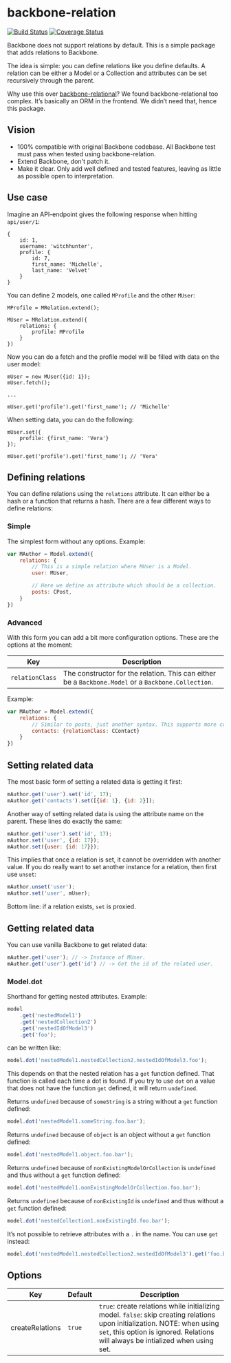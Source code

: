 # backbone-relation

[![Build Status](https://travis-ci.org/CodeYellowBV/backbone-relation.svg?branch=master)](https://travis-ci.org/CodeYellowBV/backbone-relation)
[![Coverage Status](https://coveralls.io/repos/github/CodeYellowBV/backbone-relation/badge.svg?branch=master)](https://coveralls.io/github/CodeYellowBV/backbone-relation?branch=master)

Backbone does not support relations by default. This is a simple package that adds relations to Backbone.

The idea is simple: you can define relations like you define defaults. A relation can be either a Model or a Collection and attributes can be set recursively through the parent.

Why use this over [backbone-relational](http://backbonerelational.org/)?
We found backbone-relational too complex. Itʼs basically an ORM in the frontend. We didnʼt need that, hence this package.

## Vision

- 100% compatible with original Backbone codebase. All Backbone test must pass when tested using backbone-relation.
- Extend Backbone, don't patch it.
- Make it clear. Only add well defined and tested features, leaving as little as possible open to interpretation.

## Use case

Imagine an API-endpoint gives the following response when hitting `api/user/1`:

```
{
    id: 1,
    username: 'witchhunter',
    profile: {
        id: 7,
        first_name: 'Michelle',
        last_name: 'Velvet'
    }
}
```

You can define 2 models, one called `MProfile` and the other `MUser`:

```
MProfile = MRelation.extend();

MUser = MRelation.extend({
    relations: {
        profile: MProfile
    }
})
```

Now you can do a fetch and the profile model will be filled with data on the user model:

```
mUser = new MUser({id: 1});
mUser.fetch();

... 

mUser.get('profile').get('first_name'); // 'Michelle'
```

When setting data, you can do the following:

```
mUser.set({
    profile: {first_name: 'Vera'}
});

mUser.get('profile').get('first_name'); // 'Vera'
```

## Defining relations

You can define relations using the `relations` attribute. It can either be a hash or a function that returns a hash. There are a few different ways to define relations:

### Simple

The simplest form without any options. Example:

```js
var MAuthor = Model.extend({
    relations: {
        // This is a simple relation where MUser is a Model.
        user: MUser,

        // Here we define an attribute which should be a collection.
        posts: CPost,
    }
})
```

### Advanced

With this form you can add a bit more configuration options. These are the options at the moment:

| Key | Description |
| --- | ----------- |
| `relationClass` | The constructor for the relation. This can either be a `Backbone.Model` or a `Backbone.Collection`.

Example:

```js
var MAuthor = Model.extend({
    relations: {
        // Similar to posts, just another syntax. This supports more complex configuration options.
        contacts: {relationClass: CContact}
    }
})
```

## Setting related data

The most basic form of setting a related data is getting it first:

```js
mAuthor.get('user').set('id', 17);
mAuthor.get('contacts').set([{id: 1}, {id: 2}]);
```

Another way of setting related data is using the attribute name on the parent. These lines do exactly the same:

```js
mAuthor.get('user').set('id', 17);
mAuthor.set('user', {id: 17});
mAuthor.set({user: {id: 17}});
```

This implies that once a relation is set, it cannot be overridden with another value. If you do really want to set another instance for a relation, then first use `unset`:

```js
mAuthor.unset('user');
mAuthor.set('user', mUser);
```

Bottom line: if a relation exists, `set` is proxied. 

## Getting related data

You can use vanilla Backbone to get related data:

```js
mAuther.get('user'); // -> Instance of MUser.
mAuther.get('user').get('id') // -> Get the id of the related user.
```

### Model.dot

Shorthand for getting nested attributes. Example:

```js
model
    .get('nestedModel1')
    .get('nestedCollection2')
    .get('nestedIdOfModel3')
    .get('foo');
```

can be written like:

```js
model.dot('nestedModel1.nestedCollection2.nestedIdOfModel3.foo');
```

This depends on that the nested relation has a `get` function defined. That function is called each time a dot is found. If you try to use `dot` on a value that does not have the function `get` defined, it will return `undefined`.

Returns `undefined` because of `someString` is a string without a `get` function defined:

```js
model.dot('nestedModel1.someString.foo.bar');
```

Returns `undefined` because of `object` is an object without a `get` function defined:

```js
model.dot('nestedModel1.object.foo.bar');
```

Returns `undefined` because of `nonExistingModelOrCollection` is `undefined` and thus without a `get` function defined:

```js
model.dot('nestedModel1.nonExistingModelOrCollection.foo.bar');
```

Returns `undefined` because of `nonExistingId` is `undefined` and thus without a `get` function defined:

```js
model.dot('nestedCollection1.nonExistingId.foo.bar');
```

Itʼs not possible to retrieve attributes with a `.` in the name. You can use `get` instead:

```js
model.dot('nestedModel1.nestedCollection2.nestedIdOfModel3').get('foo.bar');
```

## Options

| Key | Default | Description |
| --- | ------- | ----------- |
| createRelations | `true` |  `true`: create relations while initializing model. `false`: skip creating relations upon initialization. NOTE: when using `set`, this option is ignored. Relations will always be intialized when using set. |
